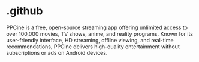 # .github
PPCine is a free, open-source streaming app offering unlimited access to over 100,000 movies, TV shows, anime, and reality programs. Known for its user-friendly interface, HD streaming, offline viewing, and real-time recommendations, PPCine delivers high-quality entertainment without subscriptions or ads on Android devices.
